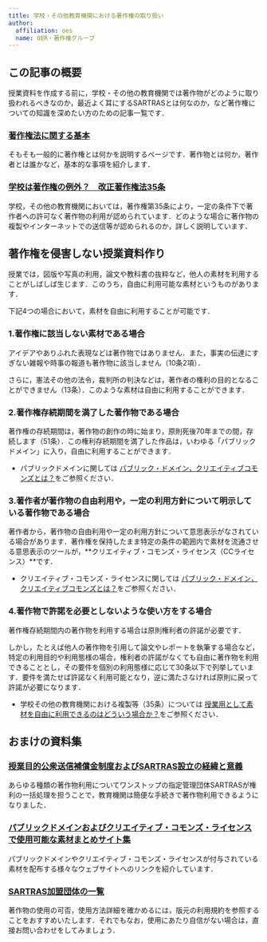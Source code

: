 ```yaml
---
title: 学校・その他教育機関における著作権の取り扱い
author:
  affiliation: oes
  name: OER・著作権グループ
---
```


## この記事の概要
授業資料を作成する前に，学校・その他の教育機関では著作物がどのように取り扱われるべきなのか，最近よく耳にするSARTRASとは何なのか，など著作権についての知識を深めたい方のための記事一覧です．


### [著作権法に関する基本](basic/)
そもそも一般的に著作権とは何かを説明するページです．著作物とは何か，著作者とは誰かなど，基本的な事項を紹介します．


### [学校は著作権の例外？　改正著作権法35条](article35-and-educational-institutions/)
学校，その他の教育機関においては，著作権第35条により，一定の条件下で著作者への許可なく著作物の利用が認められています．どのような場合に著作物の複製やインターネットでの送信等が認められるのか，詳しく説明しています．


## 著作権を侵害しない授業資料作り
授業では，図版や写真の利用，論文や教科書の抜粋など，他人の素材を利用することがしばしば生じます．このうち，自由に利用可能な素材というものがあります．

下記4つの場合において，素材を自由に利用することが可能です．

### 1.著作権に該当しない素材である場合
アイデアやありふれた表現などは著作物ではありません．また，事実の伝達にすぎない雑報や時事の報道も著作物に該当しません（10条2項）．

さらに，憲法その他の法令，裁判所の判決などは，著作者の権利の目的となることができません（13条）．このような素材は自由に利用することができます．


### 2.著作権存続期間を満了した著作物である場合
著作権の存続期間は，著作物の創作の時に始まり，原則死後70年までの間，存続します（51条）．この権利存続期間を満了した作品は，いわゆる「パブリックドメイン」に入り，自由に利用することができます．

* パブリックドメインに関しては [パブリック・ドメイン，クリエイティブコモンズとは？](public-domain-creative-commons-license/)をご参照ください．


### 3.著作者が著作物の自由利用や，一定の利用方針について明示している著作物である場合
著作者から，著作物の自由利用や一定の利用方針について意思表示がなされている場合があります．著作権を保持したまま特定の条件の範囲内で素材を流通させる意思表示のツールが，**クリエイティブ・コモンズ・ライセンス（CCライセンス）**です．

* クリエイティブ・コモンズ・ライセンスに関しては [パブリック・ドメイン，クリエイティブコモンズとは？](public-domain-creative-commons-license/)をご参照ください．

### 4.著作物で許諾を必要としないような使い方をする場合
著作権存続期間内の著作物を利用する場合は原則権利者の許諾が必要です．

しかし，たとえば他人の著作物を引用して論文やレポートを執筆する場合など，特定の利用目的や利用態様の場合，権利者の許諾がなくても自由に著作物を利用できることとし，その要件を個別の利用態様に応じて30条以下で列挙しています．要件を満たせば許諾なく利用可能となり，逆に満たさなければ原則に戻って許諾が必要になります．

* 学校その他の教育機関における複製等（35条）については [授業用として素材を自由に利用できるのはどういう場合か？](educational-use-examples/)をご参照ください．

## おまけの資料集

### [授業目的公衆送信補償金制度およびSARTRAS設立の経緯と意義](sartras/)
あらゆる種類の著作物利用についてワンストップの指定管理団体SARTRASが権利の一括処理を担うことで，教育機関は簡便な手続きで著作物利用できるようになりました．

### [パブリックドメインおよびクリエイティブ・コモンズ・ライセンスで使用可能な素材まとめサイト集](copyright-free-resources/)
パブリックドメインやクリエイティブ・コモンズ・ライセンスが付与されている素材を配布する様々なウェブサイトへのリンクを紹介しています．

### [SARTRAS加盟団体の一覧](sartras-member-organizations/)
著作物の使用の可否，使用方法詳細を確かめるには，版元の利用規約を参照することをおすすめいたします．それでもなお，使用にあたり自信がない場合は，直接お問い合わせをしてみましょう．
